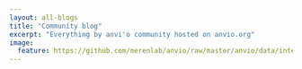 ```yaml
---
layout: all-blogs
title: "Community blog"
excerpt: "Everything by anvi'o community hosted on anvio.org"
image:
  feature: https://github.com/merenlab/anvio/raw/master/anvio/data/interactive/images/logo.png
---
```

